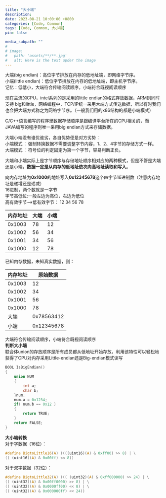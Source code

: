 ```yaml
---
title: "大小端"
description: 
date: 2023-08-21 10:00:00 +0800
categories: [Code, Common]
tags: [Code, Common, 大小端]
pin: false

media_subpath: ""
#
# image:
#   path: 'assets/**/**.jpg'
#   alt: Here is the text upder the image
---
```


大端(big endian)：高位字节排放在内存的低地址端，即网络字节序。  
小端(little endian)：低位字节排放在内存的低地址端，即主机字节序。  
记忆：低低小，大端符合传输阅读顺序，小端符合既视阅读顺序  

现在主流的CPU，intel系列的是采用的little endian的格式存放数据，ARM则同时支持 big和little，网络编程中，TCP/IP统一采用大端方式传送数据，所以有时我们也会把大端方式称之为网络字节序。（一般我们用的x86结构的都是小端模式）  

C/C++语言编写的程序里数据存储顺序是跟编译平台所在的CPU相关的，而 JAVA编写的程序则唯一采用big endian方式来存储数据。  

大端小端没有谁优谁劣，各自优势便是对方劣势：  
小端模式 ：强制转换数据不需要调整字节内容，1、2、4字节的存储方式一样。  
大端模式 ：符号位的判定固定为第一个字节，容易判断正负。  

大端和小端实际上是字节顺序与存储地址顺序相对应的两种模式，但是不管是大端还是小端，**数据一定是从内存的低地址依次向高地址读取和写入**。  

向内存地址为**0x1000**的地址写入**0x12345678**这个四字节16进制数（注意内存地址是递增还是递减）  
16进制，两个数就是一字节  
字节高低位:一般左边为高位，右边为低位  
高有效字节——>低有效字节： 12 34 56 78  

| 内存地址 | 大端 | 小端 |
|--|--|--|
| 0x1003 | 78 | 12 |
| 0x1002 | 56 | 34 |
| 0x1001 | 34 | 56 |
| 0x1000 | 12 | 78 |

已知内存数据，未知真实数据，则：  

| 内存地址 | 原始数据 |
|--|--|
| 0x1003 | 12 |
| 0x1002 | 34 |
| 0x1001 | 56 |
| 0x1000 | 78 |
| 大端 | 0x78563412 |
| 小端 | 0x12345678 |

大端符合传输阅读顺序，小端符合既视阅读顺序  
**判断大小端**  
联合体union的存放顺序是所有成员都从低地址开始存放，利用该特性可以轻松地获得了CPU对内存采用Little-endian还是Big-endian模式读写  
```c
BOOL IsBigEndian()
{
    union NUM
    {
        int a;
        char b;
    }num;
    num.a = 0x1234;
    if( num.b == 0x12 )
    {
        return TRUE;
    }
    return FALSE;
}
```
**大小端转换**  
对于字数据（16位）：  
```c
#define BigtoLittle16(A) ((((uint16)(A) & 0xff00) >> 8) | \
(( (uint16)(A) & 0x00ff) << 8))
```
对于双字数据（32位）：
```c
#define BigtoLittle32(A) ((( (uint32)(A) & 0xff000000) >> 24) | \
(( (uint32)(A) & 0x00ff0000) >> 8) | \
(( (uint32)(A) & 0x0000ff00) << 8) | \
(( (uint32)(A) & 0x000000ff) << 24))
```
